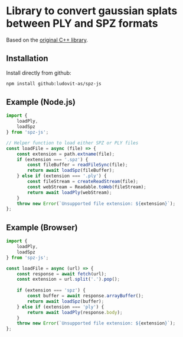 # Library to convert gaussian splats between PLY and SPZ formats

Based on the [original C++ library](https://github.com/nianticlabs/spz).

## Installation

Install directly from github:

```bash
npm install github:ludovit-as/spz-js
```

## Example (Node.js)

```javascript
import {
    loadPly,
    loadSpz
} from 'spz-js';

// Helper function to load either SPZ or PLY files
const loadFile = async (file) => {
    const extension = path.extname(file);
    if (extension === '.spz') {
        const fileBuffer = readFileSync(file);
        return await loadSpz(fileBuffer);
    } else if (extension === '.ply') {
        const fileStream = createReadStream(file);
        const webStream = Readable.toWeb(fileStream);
        return await loadPly(webStream);
    }
    throw new Error(`Unsupported file extension: ${extension}`);
};

```

## Example (Browser)

```javascript
import {
    loadPly,
    loadSpz
} from 'spz-js';

const loadFile = async (url) => {
    const response = await fetch(url);
    const extension = url.split('.').pop();
    
    if (extension === 'spz') {
        const buffer = await response.arrayBuffer();
        return await loadSpz(buffer);
    } else if (extension === 'ply') {
        return await loadPly(response.body);
    }
    throw new Error(`Unsupported file extension: ${extension}`);
};
```
